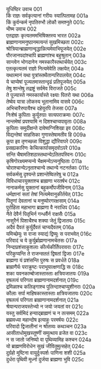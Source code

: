 युधिष्ठिर उवाच	001  
किं राज्ञः सर्वकृत्यानां गरीयः स्यात्पितामह	001a  
किं कुर्वन्कर्म नृपतिरुभौ लोकौ समश्नुते	001c  
भीष्म उवाच	002  
एतद्राज्ञः कृत्यतममभिषिक्तस्य भारत	002a  
ब्राह्मणानामनुष्ठानमत्यन्तं सुखमिच्छता	002c  
श्रोत्रियान्ब्राह्मणान्वृद्धान्नित्यमेवाभिपूजयेत्	002e  
पौरजानपदांश्चापि ब्राह्मणांश्च बहुश्रुतान्	003a  
सान्त्वेन भोगदानेन नमस्कारैस्तथार्चयेत्	003c  
एतत्कृत्यतमं राज्ञो नित्यमेवेति लक्षयेत्	004a  
यथात्मानं यथा पुत्रांस्तथैतान्परिपालयेत्	004c  
ये चाप्येषां पूज्यतमास्तान्दृढं प्रतिपूजयेत्	005a  
तेषु शान्तेषु तद्राष्ट्रं सर्वमेव विराजते	005c  
ते पूज्यास्ते नमस्कार्यास्ते रक्ष्याः पितरो यथा	006a  
तेष्वेव यात्रा लोकस्य भूतानामिव वासवे	006c  
अभिचारैरुपायैश्च दहेयुरपि तेजसा	007a  
निःशेषं कुपिताः कुर्युरुग्राः सत्यपराक्रमाः	007c  
नान्तमेषां प्रपश्यामि न दिशश्चाप्यपावृताः	008a  
कुपिताः समुदीक्षन्ते दावेष्वग्निशिखा इव	008c  
विद्यन्तेषां साहसिका गुणास्तेषामतीव हि	009a  
कूपा इव तृणच्छन्ना विशुद्धा द्यौरिवापरे	009c  
प्रसह्यकारिणः केचित्कार्पासमृदवोऽपरे	010a  
सन्ति चैषामतिशठास्तथान्येऽतितपस्विनः	010c  
कृषिगोरक्ष्यमप्यन्ये भैक्षमन्येऽप्यनुष्ठिताः	011a  
चोराश्चान्येऽनृताश्चान्ये तथान्ये नटनर्तकाः	011c  
सर्वकर्मसु दृश्यन्ते प्रशान्तेष्वितरेषु च	012a  
विविधाचारयुक्ताश्च ब्राह्मणा भरतर्षभ	012c  
नानाकर्मसु युक्तानां बहुकर्मोपजीविनाम्	013a  
धर्मज्ञानां सतां तेषां नित्यमेवानुकीर्तयेत्	013c  
पितॄणां देवतानां च मनुष्योरगरक्षसाम्	014a  
पुरोहिता महाभागा ब्राह्मणा वै नराधिप	014c  
नैते देवैर्न पितृभिर्न गन्धर्वैर्न राक्षसैः	015a  
नासुरैर्न पिशाचैश्च शक्या जेतुं द्विजातयः	015c  
अदैवं दैवतं कुर्युर्दैवतं चाप्यदैवतम्	016a  
यमिच्छेयुः स राजा स्याद्यं द्विष्युः स पराभवेत्	016c  
परिवादं च ये कुर्युर्ब्राह्मणानामचेतसः	017a  
निन्दाप्रशंसाकुशलाः कीर्त्यकीर्तिपरावराः	017c  
परिकुप्यन्ति ते राजन्सततं द्विषतां द्विजाः	017e  
ब्राह्मणा यं प्रशंसन्ति पुरुषः स प्रवर्धते	018a  
ब्राह्मणैर्यः पराक्रुष्टः पराभूयात्क्षणाद्धि सः	018c  
शका यवनकाम्बोजास्तास्ताः क्षत्रियजातयः	019a  
वृषलत्वं परिगता ब्राह्मणानामदर्शनात्	019c  
द्रमिळाश्च कलिङ्गाश्च पुलिन्दाश्चाप्युशीनराः	020a  
कौलाः सर्पा माहिषकास्तास्ताः क्षत्रियजातयः	020c  
वृषलत्वं परिगता ब्राह्मणानामदर्शनात्	021a  
श्रेयान्पराजयस्तेभ्यो न जयो जयतां वर	021c  
यस्तु सर्वमिदं हन्याद्ब्राह्मणं च न तत्समम्	022a  
ब्रह्मवध्या महान्दोष इत्याहुः परमर्षयः	022c  
परिवादो द्विजातीनां न श्रोतव्यः कथञ्चन	023a  
आसीताधोमुखस्तूष्णीं समुत्थाय व्रजेत वा	023c  
न स जातो जनिष्यो वा पृथिव्यामिह कश्चन	024a  
यो ब्राह्मणविरोधेन सुखं जीवितुमुत्सहेत्	024c  
दुर्ग्रहो मुष्टिना वायुर्दुःस्पर्शः पाणिना शशी	025a  
दुर्धरा पृथिवी मूर्ध्ना दुर्जया ब्राह्मणा भुवि	025c  
